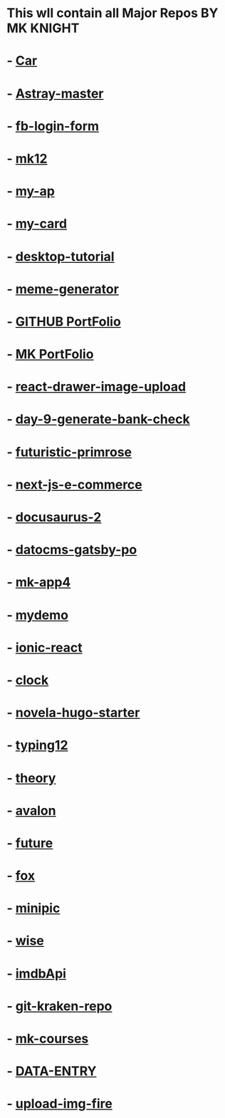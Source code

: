 # This wll contain all Major Repos BY MK KNIGHT
 
# - [Car](https://github.com/mk-knight23/mk3)

# - [Astray-master](https://github.com/mk-knight23/Astray-master)

# - [fb-login-form](https://github.com/mk-knight23/fb-login-form)

# - [mk12](https://github.com/mk-knight23/mk12)

# - [my-ap](https://github.com/mk-knight23/my-ap)

# - [my-card](https://github.com/mk-knight23/my-card)

# - [desktop-tutorial](https://github.com/mk-knight23/desktop-tutorial)

# - [meme-generator](https://github.com/mk-knight23/meme-generator)

# - [GITHUB PortFolio](https://github.com/mk-knight23/mk-knight23)

# - [MK PortFolio](https://github.com/mk-knight23/mk-portfolio)

# - [react-drawer-image-upload](https://github.com/mk-knight23/react-drawer-image-upload)

# - [day-9-generate-bank-check](https://github.com/mk-knight23/day-9-generate-bank-check)

# - [futuristic-primrose](https://github.com/mk-knight23/futuristic-primrose)

# - [next-js-e-commerce](https://github.com/mk-knight23/next-js-e-commerce)

# - [docusaurus-2](https://github.com/mk-knight23/docusaurus-2)

# - [datocms-gatsby-po](https://github.com/mk-knight23/datocms-gatsby-po)

# - [mk-app4](https://github.com/mk-knight23/mk-app4)

# - [mydemo](https://github.com/mk-knight23/mydemo)

# - [ionic-react](https://github.com/mk-knight23/ionic-react)

# - [clock](https://github.com/mk-knight23/clock)

# - [novela-hugo-starter](https://github.com/mk-knight23/novela-hugo-starter)

# - [typing12](https://github.com/mk-knight23/typing12)

# - [theory](https://github.com/mk-knight23/theory)

# - [avalon](https://github.com/mk-knight23/avalon)

# - [future](https://github.com/mk-knight23/future)

# - [fox](https://github.com/mk-knight23/fox)

# - [minipic](https://github.com/mk-knight23/minipic)

# - [wise](https://github.com/mk-knight23/wise)

# - [imdbApi](https://github.com/mk-knight23/imdbApi)

# - [git-kraken-repo](https://github.com/mk-knight23/git-kraken-repo)

# - [mk-courses](https://github.com/mk-knight23/mk-courses)

# - [DATA-ENTRY](https://github.com/mk-knight23/DATA-ENTRY)

# - [upload-img-fire](https://github.com/mk-knight23/upload-img-fire)
